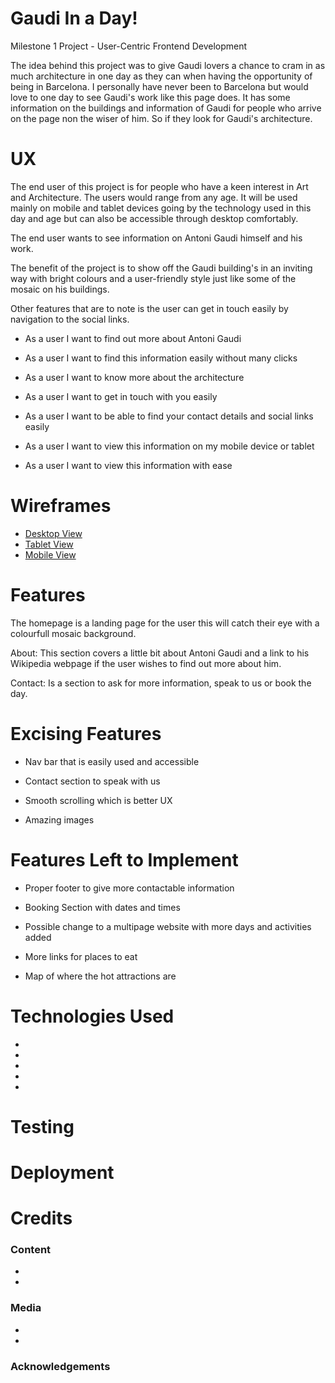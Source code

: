 # Gaudi In a Day! 

 

Milestone 1 Project - User-Centric Frontend Development 

The idea behind this project was to give Gaudi lovers a chance to cram in as much architecture in one day as they can when having the opportunity of being in Barcelona. I personally have never been to Barcelona but would love to one day to see Gaudi's work like this page does. It has some information on the buildings and information of Gaudi for people who arrive on the page non the wiser of him. So if they look for Gaudi's architecture. 

 
 

 

# UX 
 

The end user of this project is for people who have a keen interest in Art and Architecture. The users would range from any age. It will be used mainly on mobile and tablet devices going by the technology used in this day and age but can also be accessible through desktop comfortably. 
 

The end user wants to see information on Antoni Gaudi himself and his work. 
 

The benefit of the project is to show off the Gaudi building's in an inviting way with bright colours and a user-friendly style just like some of the mosaic on his buildings.  
 

Other features that are to note is the user can get in touch easily by navigation to the social links. 

* As a user I want to find out more about Antoni Gaudi 

* As a user I want to find this information easily without many clicks 

*  As a user I want to know more about the architecture 

* As a user I want to get in touch with you easily  

* As a user I want to be able to find your contact details and social links easily 

* As a user I want to view this information on my mobile device or tablet 

* As a user I want to view this information with ease 

 
# Wireframes

* [Desktop View](https://github.com/Taitdanielle/Gaudi-In-a-Day/blob/master/wireframes/Desktop.png)
* [Tablet View](https://github.com/Taitdanielle/Gaudi-In-a-Day/blob/master/wireframes/Tablet.png)
* [Mobile View](https://github.com/Taitdanielle/Gaudi-In-a-Day/blob/master/wireframes/Mobile.png)

 

# Features 

The homepage is a landing page for the user this will catch their eye with a colourfull mosaic background. 

About: This section covers a little bit about Antoni Gaudi and a link to his Wikipedia webpage if the user wishes to find out more about him. 

Contact: Is a section to ask for more information, speak to us or book the day. 

# Excising Features 

* Nav bar that is easily used and accessible 

* Contact section to speak with us 

* Smooth scrolling which is better UX 

* Amazing images 

# Features Left to Implement 

* Proper footer to give more contactable information 

* Booking Section with dates and times 

* Possible change to a multipage website with more days and activities added 

* More links for places to eat 

* Map of where the hot attractions are 

# Technologies Used

*
*
*
*
*

# Testing

# Deployment

# Credits

### Content
*
*
### Media 
*
*
### Acknowledgements
